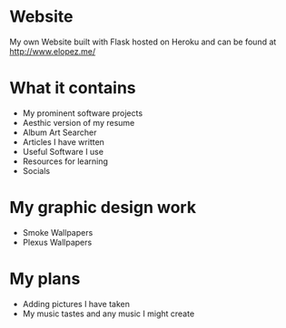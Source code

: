 # Website
My own Website built with Flask hosted on Heroku and can be found at http://www.elopez.me/
# What it contains
* My prominent software projects
* Aesthic version of my resume
* Album Art Searcher
* Articles I have written
* Useful Software I use
* Resources for learning
* Socials
# My graphic design work
* Smoke Wallpapers
* Plexus Wallpapers
# My plans
* Adding pictures I have taken
* My music tastes and any music I might create
